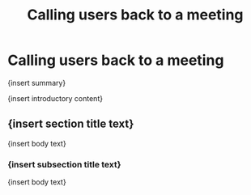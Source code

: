 ﻿---
title: Calling users back to a meeting
TOCTitle: Calling users back to a meeting
ms:assetid: b92c1888-25ab-43d2-838c-1380f8d0bc61
ms:mtpsurl: https://msdn.microsoft.com/library/Dn775155(v=office.15)
ms:contentKeyID: 62626129
ms.date: 07/25/2014
mtps_version: v=office.15
---

# Calling users back to a meeting

{insert summary}

{insert introductory content}

## {insert section title text}

{insert body text}

### {insert subsection title text}

{insert body text}

